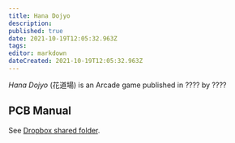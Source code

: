 ```yaml
---
title: Hana Dojyo
description: 
published: true
date: 2021-10-19T12:05:32.963Z
tags: 
editor: markdown
dateCreated: 2021-10-19T12:05:32.963Z
---
```


_Hana Dojyo_ (<span lang='ja'>花道場</span>) is an Arcade game published in ???? by ????

## PCB Manual

See [Dropbox shared folder](https://www.dropbox.com/sh/fm1k44pnnyj0dae/AABaCalwywcWK-aXTdST-2ZIa?dl=0).